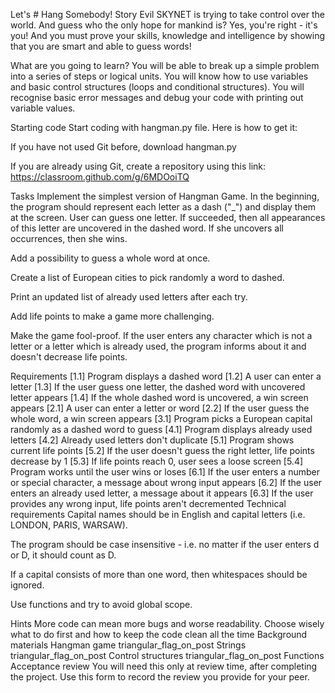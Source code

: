 Let's # Hang Somebody!
Story
Evil SKYNET is trying to take control over the world. And guess who the only hope for mankind is? Yes, you're right - it's you! And you must prove your skills, knowledge and intelligence by showing that you are smart and able to guess words!

What are you going to learn?
You will be able to break up a simple problem into a series of steps or logical units. You will know how to use variables and basic control structures (loops and conditional structures). You will recognise basic error messages and debug your code with printing out variable values.

Starting code
Start coding with hangman.py file. Here is how to get it:

If you have not used Git before, download hangman.py

If you are already using Git, create a repository using this link: https://classroom.github.com/g/6MDOoiTQ

Tasks
Implement the simplest version of Hangman Game. In the beginning, the program should represent each letter as a dash ("_") and display them at the screen. User can guess one letter. If succeeded, then all appearances of this letter are uncovered in the dashed word. If she uncovers all occurrences, then she wins.

Add a possibility to guess a whole word at once.

Create a list of European cities to pick randomly a word to dashed.

Print an updated list of already used letters after each try.

Add life points to make a game more challenging.

Make the game fool-proof. If the user enters any character which is not a letter or a letter which is already used, the program informs about it and doesn't decrease life points.

Requirements
[1.1] Program displays a dashed word
[1.2] A user can enter a letter
[1.3] If the user guess one letter, the dashed word with uncovered letter appears
[1.4] If the whole dashed word is uncovered, a win screen appears
[2.1] A user can enter a letter or word
[2.2] If the user guess the whole word, a win screen appears
[3.1] Program picks a European capital randomly as a dashed word to guess
[4.1] Program displays already used letters
[4.2] Already used letters don't duplicate
[5.1] Program shows current life points
[5.2] If the user doesn't guess the right letter, life points decrease by 1
[5.3] If life points reach 0, user sees a loose screen
[5.4] Program works until the user wins or loses
[6.1] If the user enters a number or special character, a message about wrong input appears
[6.2] If the user enters an already used letter, a message about it appears
[6.3] If the user provides any wrong input, life points aren't decremented
Technical requirements
Capital names should be in English and capital letters (i.e. LONDON, PARIS, WARSAW).

The program should be case insensitive - i.e. no matter if the user enters d or D, it should count as D.

If a capital consists of more than one word, then whitespaces should be ignored.

Use functions and try to avoid global scope.

Hints
More code can mean more bugs and worse readability. Choose wisely what to do first and how to keep the code clean all the time
Background materials
Hangman game
triangular_flag_on_post Strings
triangular_flag_on_post Control structures
triangular_flag_on_post Functions
Acceptance review
You will need this only at review time, after completing the project. Use this form to record the review you provide for your peer.
